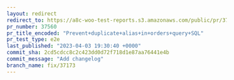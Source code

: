 ```yaml
---
layout: redirect
redirect_to: https://a8c-woo-test-reports.s3.amazonaws.com/public/pr/37560/e2e/index.html
pr_number: 37560
pr_title_encoded: "Prevent+duplicate+alias+in+orders+query+SQL"
pr_test_type: e2e
last_published: "2023-04-03 19:30:40 +0000"
commit_sha: 2cd5cdcc8c2c423dd0d72f718d1e87aa76441e4b
commit_message: "Add changelog"
branch_name: fix/37173
---
```

